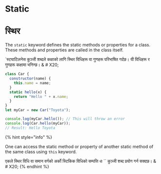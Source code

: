 # Static

# स्थिर

The `static` keyword defines the static methods or properties for a class.  These methods and properties are called in the class itself.&#x20;

`स्ट्याटिलनेस कुञ्जी शब्दले कक्षाको लागि स्थिर विधिहरू वा गुणहरू परिभाषित गर्दछ। यी विधिहरू र गुणहरू कक्षामा भनिन्छ। & # X20;

```javascript
class Car {
  constructor(name) {
    this.name = name;
  }
  static hello(x) {
    return "Hello " + x.name;
  }
}
let myCar = new Car("Toyota");

console.log(myCar.hello()); // This will throw an error
console.log(Car.hello(myCar));
// Result: Hello Toyota
```

{% hint style="info" %}


One can access the static method or property of another static method of the same class using `this` keyword.  &#x20;

एकले स्थिर विधि वा समान वर्गको अर्को स्टिकिक विधिको सम्पत्ति `यो` `` कुञ्जी शब्द प्रयोग गर्न सक्दछ। & # X20;
{% endhint %}

